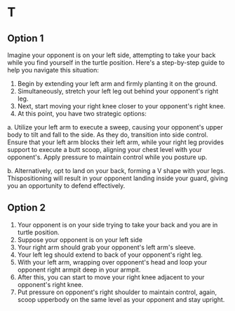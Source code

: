 # T

## Option 1

Imagine your opponent is on your left side, attempting to take your back while you find yourself in the turtle position. Here's a step-by-step guide to help you navigate this situation:

1. Begin by extending your left arm and firmly planting it on the ground.
2. Simultaneously, stretch your left leg out behind your opponent's right leg.
3. Next, start moving your right knee closer to your opponent's right knee.
4. At this point, you have two strategic options:

a. Utilize your left arm to execute a sweep, causing your opponent's upper body to tilt and fall to the side. As they do, transition into side control. Ensure that your left arm blocks their left arm, while your right leg provides support to execute a butt scoop, aligning your chest level with your opponent's. Apply pressure to maintain control while you posture up.

b. Alternatively, opt to land on your back, forming a V shape with your legs. Thispositioning will result in your opponent landing inside your guard, giving you an opportunity to defend effectively.

## Option 2

1. Your opponent is on your side trying to take your back and you are in turtle position.
2. Suppose your opponent is on your left side
3. Your right arm should grab your opponent's left arm's sleeve.
4. Your left leg should extend to back of your opponent's right leg.
5. With your left arm, wrapping over opponent's head and loop your opponent right armpit deep in your armpit.
6. After this, you can start to move your right knee adjacent to your opponent's right knee.
7. Put pressure on opponent's right shoulder to maintain control, again, scoop upperbody on the same level as your opponent and stay upright.
